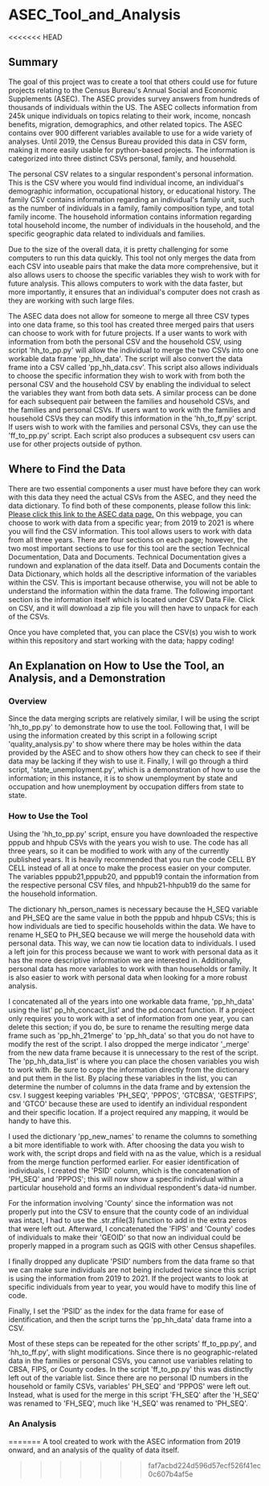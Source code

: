 # ASEC_Tool_and_Analysis
<<<<<<< HEAD

## Summary 

The goal of this project was to create a tool that others could use for future projects relating to the Census Bureau's Annual Social and Economic Supplements (ASEC). The ASEC provides survey answers from hundreds of thousands of individuals within the US. The ASEC collects information from 245k unique individuals on topics relating to their work, income, noncash benefits, migration, demographics, and other related topics. The ASEC contains over 900 different variables available to use for a wide variety of analyses. Until 2019, the Census Bureau provided this data in CSV form, making it more easily usable for python-based projects. The information is categorized into three distinct CSVs personal, family, and household.

The personal CSV relates to a singular respondent's personal information. This is the CSV where you would find individual income, an individual's demographic information, occupational history, or educational history. The family CSV contains information regarding an individual's family unit, such as the number of individuals in a family, family composition type, and total family income. The household information contains information regarding total household income, the number of individuals in the household, and the specific geographic data related to individuals and families.

Due to the size of the overall data, it is pretty challenging for some computers to run this data quickly. This tool not only merges the data from each CSV into useable pairs that make the data more comprehensive, but it also allows users to choose the specific variables they wish to work with for future analysis. This allows computers to work with the data faster, but more importantly, it ensures that an individual's computer does not crash as they are working with such large files.

The ASEC data does not allow for someone to merge all three CSV types into one data frame, so this tool has created three merged pairs that users can choose to work with for future projects. If a user wants to work with information from both the personal CSV and the household CSV, using script 'hh_to_pp.py' will allow the individual to merge the two CSVs into one workable data frame 'pp_hh_data'. The script will also convert the data frame into a CSV called 'pp_hh_data.csv'. This script also allows individuals to choose the specific information they wish to work with from both the personal CSV and the household CSV by enabling the individual to select the variables they want from both data sets. A similar process can be done for each subsequent pair between the families and household CSVs, and the families and personal CSVs. If users want to work with the families and household CSVs they can modify this information in the 'hh_to_ff.py' script. If users wish to work with the families and personal CSVs, they can use the 'ff_to_pp.py' script. Each script also produces a subsequent csv users can use for other projects outside of python.

## Where to Find the Data

There are two essential components a user must have before they can work with this data they need the actual CSVs from the ASEC, and they need the data dictionary. To find both of these components, please follow this link: [Please click this link to the ASEC data page.]( https://www.census.gov/data/datasets/time-series/demo/cps/cps-asec.2021.html) On this webpage, you can choose to work with data from a specific year; from 2019 to 2021 is where you will find the CSV information. This tool allows users to work with data from all three years. There are four sections on each page; however, the two most important sections to use for this tool are the section Technical Documentation, Data and Documents. Technical Documentation gives a rundown and explanation of the data itself. Data and Documents contain the Data Dictionary, which holds all the descriptive information of the variables within the CSV. This is important because otherwise, you will not be able to understand the information within the data frame. The following important section is the information itself which is located under CSV Data File. Click on CSV, and it will download a zip file you will then have to unpack for each of the CSVs.

Once you have completed that, you can place the CSV(s) you wish to work within this repository and start working with the data; happy coding!

## An Explanation on How to Use the Tool, an Analysis, and a Demonstration

### Overview
Since the data merging scripts are relatively similar, I will be using the script 'hh_to_pp.py' to demonstrate how to use the tool. Following that, I will be using the information created by this script in a following script 'quality_analysis.py' to show where there may be holes within the data provided by the ASEC and to show others how they can check to see if their data may be lacking if they wish to use it. Finally, I will go through a third script, 'state_unemployment.py', which is a demonstration of how to use the information; in this instance, it is to show unemployment by state and occupation and how unemployment by occupation differs from state to state.

### How to Use the Tool

Using the 'hh_to_pp.py' script, ensure you have downloaded the respective pppub and hhpub CSVs with the years you wish to use. The code has all three years, so it can be modified to work with any of the currently published years. It is heavily recommended that you run the code CELL BY CELL instead of all at once to make the process easier on your computer. The variables pppub21,pppub20, and pppub19 contain the information from the respective personal CSV files, and hhpub21-hhpub19 do the same for the household information.

The dictionary hh_person_names is necessary because the H_SEQ variable and PH_SEQ are the same value in both the pppub and hhpub CSVs; this is how individuals are tied to specific households within the data. We have to rename H_SEQ to PH_SEQ because we will merge the household data with personal data. This way, we can now tie location data to individuals. I used a left join for this process because we want to work with personal data as it has the more descriptive information we are interested in. Additionally, personal data has more variables to work with than households or family. It is also easier to work with personal data when looking for a more robust analysis.  

I concatenated all of the years into one workable data frame, 'pp_hh_data' using the list' pp_hh_concact_list' and the pd.concact function. If a project only requires you to work with a set of information from one year, you can delete this section; if you do, be sure to rename the resulting merge data frame such as 'pp_hh_21merge' to 'pp_hh_data' so that you do not have to modify the rest of the script. I also dropped the merge indicator '_merge' from the new data frame because it is unnecessary to the rest of the script. The 'pp_hh_data_list' is where you can place the chosen variables you wish to work with. Be sure to copy the information directly from the dictionary and put them in the list. By placing these variables in the list, you can determine the number of columns in the data frame and by extension the csv. I suggest keeping variables 'PH_SEQ', 'PPPOS', 'GTCBSA', 'GESTFIPS', and 'GTCO' because these are used to identify an individual respondent and their specific location. If a project required any mapping, it would be handy to have this.

I used the dictionary 'pp_new_names' to rename the columns to something a bit more identifiable to work with. After choosing the data you wish to work with, the script drops and field with na as the value, which is a residual from the merge function performed earlier. For easier identification of individuals, I created the 'PSID' column, which is the concatenation of 'PH_SEQ' and 'PPPOS'; this will now show a specific individual within a particular household and forms an individual respondent's data-id number.

For the information involving 'County' since the information was not properly put into the CSV to ensure that the county code of an individual was intact, I had to use the .str.zfile(3) function to add in the extra zeros that were left out. Afterward, I concatenated the 'FIPS' and 'County' codes of individuals to make their 'GEOID' so that now an individual could be properly mapped in a program such as QGIS with other Census shapefiles.

I finally dropped any duplicate 'PSID' numbers from the data frame so that we can make sure individuals are not being included twice since this script is using the information from 2019 to 2021. If the project wants to look at specific individuals from year to year, you would have to modify this line of code.

Finally, I set the 'PSID' as the index for the data frame for ease of identification, and then the script turns the 'pp_hh_data' data frame into a CSV.

Most of these steps can be repeated for the other scripts' ff_to_pp.py', and 'hh_to_ff.py', with slight modifications. Since there is no geographic-related data in the families or personal CSVs, you cannot use variables relating to CBSA, FIPS, or County codes. In the script 'ff_to_pp.py' this was distinctly left out of the variable list. Since there are no personal ID numbers in the household or family CSVs, variables' PH_SEQ' and 'PPPOS' were left out. Instead, what is used for the merge in this script 'FH_SEQ' after the 'H_SEQ' was renamed to 'FH_SEQ', much like 'H_SEQ' was renamed to 'PH_SEQ'.

### An Analysis



=======
A tool created to work with the ASEC information from 2019 onward, and an analysis of the quality of data itself.
>>>>>>> faf7acbd224d596d57ecf526f41ec0c607b4af5e

